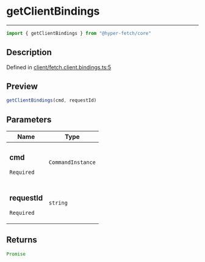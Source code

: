 

# getClientBindings

<div class="api-docs__separator" data-reactroot="">

---

</div><div class="api-docs__import" data-reactroot="">

```ts
import { getClientBindings } from "@hyper-fetch/core"
```

</div><div class="api-docs__section">

## Description

</div><div class="api-docs__description"><span class="api-docs__do-not-parse">



</span></div><p class="api-docs__definition">

Defined in [client/fetch.client.bindings.ts:5](https://github.com/BetterTyped/hyper-fetch/blob/c746dc1f/packages/core/src/client/fetch.client.bindings.ts#L5)

</p><div class="api-docs__section">

## Preview

</div><div class="api-docs__preview fn">

```ts
getClientBindings(cmd, requestId)
```

</div><div class="api-docs__section">

## Parameters

</div><div class="api-docs__parameters"><table><thead><tr><th>Name</th><th>Type</th></tr></thead><tbody><tr param-data="cmd"><td class="api-docs__param-name required">

### cmd 

`Required`

</td><td class="api-docs__param-type">

`CommandInstance`

</td></tr><tr param-data="requestId"><td class="api-docs__param-name required">

### requestId 

`Required`

</td><td class="api-docs__param-type">

`string`

</td></tr></tbody></table></div><div class="api-docs__section">

## Returns

</div><div class="api-docs__returns">

```ts
Promise
```

</div>